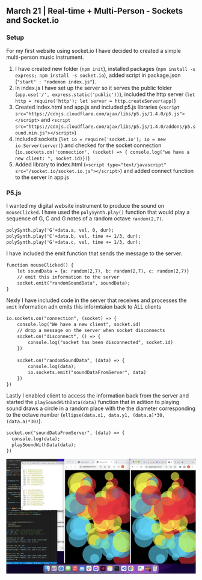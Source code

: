 ## March 21 | Real-time + Multi-Person - Sockets and Socket.io

### Setup
For my first website using socket.io I have decided to created a simple multi-person music instrument.

1. I have created new folder (`npm init`), installed packages (`npm install -s express; npm install -s socket.io`), added script in package.json (`"start" : "nodemon index.js"`).
2. In index.js I have set up the server so it serves the public folder (`app.use('/', express.static('public'))`), included the http server (`let http = require('http'); let server = http.createServer(app)`)
3. Created index.html and app.js and included p5.js libraries (`<script src="https://cdnjs.cloudflare.com/ajax/libs/p5.js/1.4.0/p5.js"></script>` and `<script src="https://cdnjs.cloudflare.com/ajax/libs/p5.js/1.4.0/addons/p5.sound.min.js"></script>`)
4. Included sockets (`let io = require('socket.io'); io = new io.Server(server)`) and checked for the socket connection (`io.sockets.on('connection', (socket) => { console.log("we have a new client: ", socket.id)})`)
5. Added library to index.html (`<script type="text/javascript" src="/socket.io/socket.io.js"></script>`) and added connect function to the server in app.js

### P5.js
I wanted my digital website instrument to produce the sound on `mouseClicked`. I have used the `polySynth.play()` function that would play a sequence of G, C and G notes of a random octave `random(2,7)`. 

````
polySynth.play('G'+data.a, vel, 0, dur);
polySynth.play('C'+data.b, vel, time += 1/3, dur);
polySynth.play('G'+data.c, vel, time += 1/3, dur);
````

I have included the emit function that sends the message to the server.

```
function mouseClicked() {
    let soundData = {a: random(2,7), b: random(2,7), c: random(2,7)}
    // emit this information to the server
    socket.emit("randomSoundData", soundData);
}
```

Nexly I have included code in the server that receives and processes the `emit` information adn emits this informtaion back to ALL clients

````
io.sockets.on("connection", (socket) => {
    console.log("We have a new client", socket.id)
    // drop a message on the server when socket disconnects
    socket.on("disconnect", () => {
        console.log("socket has been disconnected", socket.id)
    })

    socket.on("randomSoundData", (data) => {
        console.log(data);
        io.sockets.emit("soundDataFromServer", data)
    })
})
````

Lastly I enabled client to access the information back from the server and started the `playSoundWithData(data)` function that in adition to playing sound draws a circle in a random place with the the diameter corresponding to the octave number (`ellipse(data.x1, data.y1, (data.a)*30, (data.a)*30)`).

```
socket.on("soundDataFromServer", (data) => {
  console.log(data);
  playSoundWithData(data);
})
```

![img](https://github.com/martapienkosz/connectionslab/blob/main/March21/dcmt/one.png)
